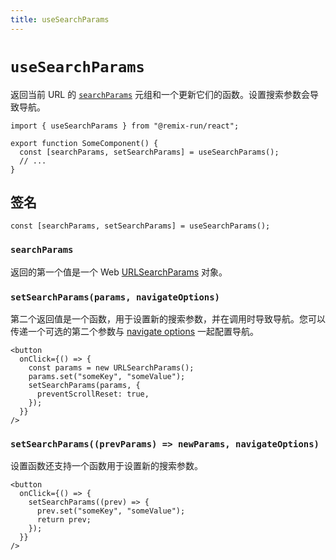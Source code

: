 ```yaml
---
title: useSearchParams
---
```


# `useSearchParams`

返回当前 URL 的 [`searchParams`][search-params] 元组和一个更新它们的函数。设置搜索参数会导致导航。

```tsx
import { useSearchParams } from "@remix-run/react";

export function SomeComponent() {
  const [searchParams, setSearchParams] = useSearchParams();
  // ...
}
```

## 签名

<!-- eslint-disable -->

```tsx
const [searchParams, setSearchParams] = useSearchParams();
```

### `searchParams`

返回的第一个值是一个 Web [URLSearchParams][url-search-params] 对象。

### `setSearchParams(params, navigateOptions)`

第二个返回值是一个函数，用于设置新的搜索参数，并在调用时导致导航。您可以传递一个可选的第二个参数与 [navigate options][navigateoptions] 一起配置导航。

```tsx
<button
  onClick={() => {
    const params = new URLSearchParams();
    params.set("someKey", "someValue");
    setSearchParams(params, {
      preventScrollReset: true,
    });
  }}
/>
```

### `setSearchParams((prevParams) => newParams, navigateOptions)`

设置函数还支持一个函数用于设置新的搜索参数。

```tsx
<button
  onClick={() => {
    setSearchParams((prev) => {
      prev.set("someKey", "someValue");
      return prev;
    });
  }}
/>
```

[search-params]: https://developer.mozilla.org/en-US/docs/Web/API/URL/searchParams
[url-search-params]: https://developer.mozilla.org/en-US/docs/Web/API/URLSearchParams
[navigateoptions]: ./use-navigate#options